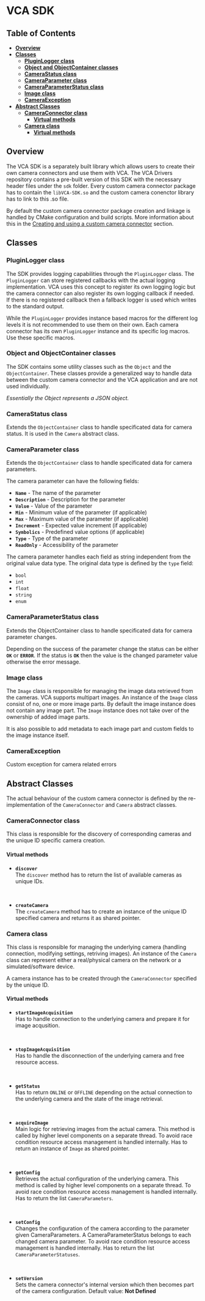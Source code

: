 # VCA SDK

## Table of Contents
* **[Overview](#overview)**
* **[Classes](#classes)**
    * **[PluginLogger class](#pluginLogger-class)**
    * **[Object and ObjectContainer classes](#object-and-objectcontainer-classes)**
    * **[CameraStatus class](#camerastatus-class)**
    * **[CameraParameter class](#cameraparameter-class)**
    * **[CameraParameterStatus class](#cameraparameterstatus-class)**
    * **[Image class](#image-class)**
    * **[CameraException](#cameraexception)**
* **[Abstract Classes](#abstract-classes)**
    * **[CameraConnector class](#cameraconnector-class)**
        * **[Virtual methods](#virtual-methods)**
    * **[Camera class](#camera-class)**
        * **[Virtual methods](#virtual-methods-1)**

## Overview
The VCA SDK is a separately built library which allows users to create their own camera connectors and use them with VCA. The VCA Drivers repository contains a pre-built version of this SDK with the necessary header files under the ```sdk``` folder. Every custom camera connector package has to contain the ```libVCA-SDK.so``` and the custom camera conenctor library has to link to this .so file.

By default the custom camera connector package creation and linkage is handled by CMake configuration and build scripts. More information about this in the [Creating and using a custom camera connector](creating_and_using_a_custom_camera_connector.md) section.

## Classes
### PluginLogger class
The SDK provides logging capabilities through the ```PluginLogger``` class. The ```PluginLogger``` can store registered callbacks with the actual logging implementation. VCA uses this concept to register its own logging logic but the camera connector can also register its own logging callback if needed.
If there is no registered callback then a fallback logger is used which writes to the standard output.

While the ```PluginLogger``` provides instance based macros for the different log levels it is not recommended to use them on their own. Each camera connector has its own ```PluginLogger``` instance and its specific log macros. Use these specific macros.


### Object and ObjectContainer classes
The SDK contains some utility classes such as the ```Object``` and the ```ObjectContainer```. These classes provide a generalized way to handle data between the custom camera connector and the VCA application and are not used individually.

*Essentially the Object represents a JSON object.*

### CameraStatus class
Extends the ```ObjectContainer``` class to handle specificated data for camera status. It is used in the ```Camera``` abstract class.

### CameraParameter class
Extends the ```ObjectContainer``` class to handle specificated data for camera parameters.

The camera parameter can have the following fields:

 - **```Name```** - The name of the parameter
 - **```Description```** - Description for the parameter
 - **```Value```** - Value of the parameter
 - **```Min```** - Minimum value of the parameter (if applicable)
 - **```Max```** - Maximum value of the parameter (if applicable)
 - **```Increment```** - Expected value increment (if applicable)
 - **```Symbolics```** - Predefined value options (if applicable)
 - **```Type```** - Type of the parameter
 - **```ReadOnly```** - Accessibility of the parameter


The camera parameter handles each field as string independent from the original value data type. The original data type is defined by the ```type``` field:
 - ```bool```
 - ```int```
 - ```float```
 - ```string```
 - ```enum```

### CameraParameterStatus class
Extends the ObjectContainer class to handle specificated data for camera parameter changes.

Depending on the success of the parameter change the status can be either **```OK```** or **```ERROR```**.
If the status is **```OK```** then the value is the changed parameter value otherwise the error message.

### Image class
The ```Image``` class is responsible for managing the image data retrieved from the cameras. VCA supports multipart images. An instance of the ```Image``` class consist of no, one or more image parts. By default the image instance does not contain any image part. The ```Image``` instance does not take over of the ownership of added image parts.

It is also possible to add metadata to each image part and custom fields to the image instance itself.

### CameraException
Custom exception for camera related errors

## Abstract Classes
The actual behaviour of the custom camera connector is defined by the re-implementation of the ```CameraConnector``` and ```Camera``` abstract classes.

### CameraConnector class
This class is responsible for the discovery of corresponding cameras and the unique ID specific camera creation.

#### Virtual methods
 - **```discover```**<br>
The ```discover``` method has to return the list of available cameras as unique IDs.

</br>

 - **```createCamera```**<br>
The ```createCamera``` method has to create an instance of the unique ID specified camera and returns it as shared pointer.

### Camera class
This class is responsible for managing the underlying  camera (handling connection, modifying settings, retriving images). An instance of the ```Camera``` class can represent either a real/physical camera on the network or a simulated/software device.

A camera instance has to be created through the ```CameraConnector``` specified by the unique ID.

#### Virtual methods
 - **```startImageAcquisition```**<br>
Has to handle connection to the underlying camera and prepare it for image acqusition.

</br>

 - **```stopImageAcquisition```**<br>
Has to handle the disconnection of the underlying camera and free resource access.

</br>

 - **```getStatus```**<br>
Has to return ```ONLINE``` or ```OFFLINE``` depending on the actual connection to the underlying camera and the state of the image retrieval.

</br>

 - **```acquireImage```**<br>
Main logic for retrieving images from the actual camera. This method is called by higher level components on a separate thread. To avoid race condition resource access management is handled internally.
Has to return an instance of ```Image``` as shared pointer.

</br>

 - **```getConfig```**<br>
Retrieves the actual configuration of the underlying camera. This method is called by higher level components on a separate thread. To avoid race condition resource access management is handled internally.
Has to return the list ```CameraParameters```.

</br>

 - **```setConfig```**<br>
Changes the configuration of the camera according to the parameter given CameraParameters. A CameraParameterStatus belongs to each changed camera parameter. To avoid race condition resource access management is handled internally.
Has to return the list ```CameraParameterStatuses```.

</br>

 - **```setVersion```**<br>
Sets the camera connector's internal version which then becomes part of the camera configuration. Default value: <b>Not Defined</b>